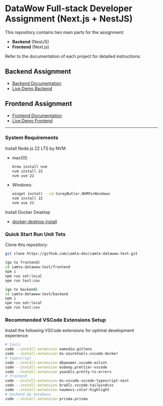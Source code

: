 # DataWow Full-stack Developer Assignment (Next.js + NestJS)

This repository contains two main parts for the assignment:
- **Backend** (NestJS)
- **Frontend** (Next.js)

Refer to the documentation of each project for detailed instructions.

## Backend Assignment
- [Backend Documentation](./backend/README.md)
- [Live Demo Backend](https://iamta-datawowtest.ddns.net)

## Frontend Assignment
- [Frontend Documentation](./frontend/README.md)
- [Live Demo Frontend](https://iamta-dwtestapi.ddns.net/api-docs)
---

### System Requirements

Install Node.js 22 LTS by NVM
- macOS:  
  ```sh
  brew install nvm
  nvm install 22
  nvm use 22
  ```

- Windows:  
  ```sh
  winget install --id CoreyButler.NVMforWindows
  nvm install 22
  nvm use 22
  ```
Install Docker Desktop
- [docker-desktop install](https://www.docker.com/products/docker-desktop/)

### Quick Start Run Unit Tets
Clone this repository:
```bash
git clone https://github.com/iamta-dev/iamta-datawow-test.git

(go to frontend)
cd iamta-datawow-test/frontend
npm i
npm run set:local
npm run test:cov

(go to backend)
cd iamta-datawow-test/backend
npm i
npm run set:local
npm run test:cov
```

### Recommended VSCode Extensions Setup
Install the following VSCode extensions for optimal development experience:
```sh
# tools
code --install-extension eamodio.gitlens
code --install-extension ms-azuretools.vscode-docker
# typescript
code --install-extension dbaeumer.vscode-eslint
code --install-extension esbenp.prettier-vscode
code --install-extension yoavbls.pretty-ts-errors
# frontend
code --install-extension ms-vscode.vscode-typescript-next
code --install-extension bradlc.vscode-tailwindcss
code --install-extension naumovs.color-highlight
# backend && database
code --install-extension prisma.prisma
```